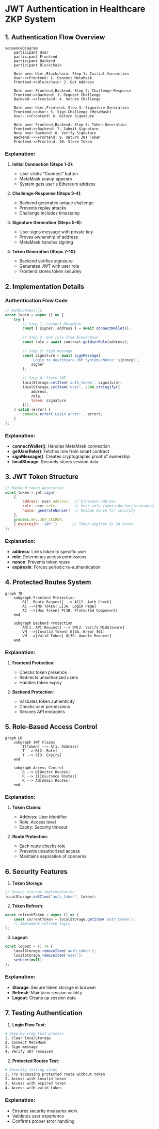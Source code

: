 # JWT Authentication in Healthcare ZKP System

## 1. Authentication Flow Overview

```mermaid
sequenceDiagram
    participant User
    participant Frontend
    participant Backend
    participant Blockchain
    
    Note over User,Blockchain: Step 1: Initial Connection
    User->>Frontend: 1. Connect MetaMask
    Frontend->>Blockchain: 2. Get Address
    
    Note over Frontend,Backend: Step 2: Challenge-Response
    Frontend->>Backend: 3. Request Challenge
    Backend-->>Frontend: 4. Return Challenge
    
    Note over User,Frontend: Step 3: Signature Generation
    Frontend->>User: 5. Sign Challenge (MetaMask)
    User-->>Frontend: 6. Return Signature
    
    Note over Frontend,Backend: Step 4: Token Generation
    Frontend->>Backend: 7. Submit Signature
    Note over Backend: 8. Verify Signature
    Backend-->>Frontend: 9. Return JWT Token
    Frontend->>Frontend: 10. Store Token
```

### Explanation:
1. **Initial Connection (Steps 1-2)**:
   - User clicks "Connect" button
   - MetaMask popup appears
   - System gets user's Ethereum address

2. **Challenge-Response (Steps 3-4)**:
   - Backend generates unique challenge
   - Prevents replay attacks
   - Challenge includes timestamp

3. **Signature Generation (Steps 5-6)**:
   - User signs message with private key
   - Proves ownership of address
   - MetaMask handles signing

4. **Token Generation (Steps 7-10)**:
   - Backend verifies signature
   - Generates JWT with user role
   - Frontend stores token securely

## 2. Implementation Details

### Authentication Flow Code
```javascript
// AuthContext.js
const login = async () => {
    try {
        // Step 1: Connect MetaMask
        const { signer, address } = await connectWallet();
        
        // Step 2: Get role from blockchain
        const role = await contract.getUserRole(address);
        
        // Step 3: Sign message
        const signature = await signMessage(
            `Login to Healthcare ZKP System\nNonce: ${nonce}`,
            signer
        );
        
        // Step 4: Store JWT
        localStorage.setItem('auth_token', signature);
        localStorage.setItem('user', JSON.stringify({
            address,
            role,
            token: signature
        }));
    } catch (error) {
        console.error('Login error:', error);
    }
};
```

### Explanation:
- **connectWallet()**: Handles MetaMask connection
- **getUserRole()**: Fetches role from smart contract
- **signMessage()**: Creates cryptographic proof of ownership
- **localStorage**: Securely stores session data

## 3. JWT Token Structure

```javascript
// Backend token generation
const token = jwt.sign(
    {
        address: user.address,  // Ethereum address
        role: user.role,        // User role (admin/doctor/insurance)
        nonce: generateNonce()  // Unique nonce for security
    },
    process.env.JWT_SECRET,
    { expiresIn: '24h' }       // Token expires in 24 hours
);
```

### Explanation:
- **address**: Links token to specific user
- **role**: Determines access permissions
- **nonce**: Prevents token reuse
- **expiresIn**: Forces periodic re-authentication

## 4. Protected Routes System

```mermaid
graph TB
    subgraph Frontend Protection
        R[1. Route Request] --> AC[2. Auth Check]
        AC -->|No Token| L[3A. Login Page]
        AC -->|Has Token| P[3B. Protected Component]
    end
    
    subgraph Backend Protection
        AR[1. API Request] --> VM[2. Verify Middleware]
        VM -->|Invalid Token| E[3A. Error 401]
        VM -->|Valid Token| H[3B. Handle Request]
    end
```

### Explanation:
1. **Frontend Protection**:
   - Checks token presence
   - Redirects unauthorized users
   - Handles token expiry

2. **Backend Protection**:
   - Validates token authenticity
   - Checks user permissions
   - Secures API endpoints

## 5. Role-Based Access Control

```mermaid
graph LR
    subgraph JWT Claims
        T[Token] --> A[1. Address]
        T --> R[2. Role]
        T --> E[3. Expiry]
    end
    
    subgraph Access Control
        R --> D[Doctor Routes]
        R --> I[Insurance Routes]
        R --> Ad[Admin Routes]
    end
```

### Explanation:
1. **Token Claims**:
   - Address: User identifier
   - Role: Access level
   - Expiry: Security timeout

2. **Route Protection**:
   - Each route checks role
   - Prevents unauthorized access
   - Maintains separation of concerns

## 6. Security Features

1. **Token Storage**:
```javascript
// Secure storage implementation
localStorage.setItem('auth_token', token);
```

2. **Token Refresh**:
```javascript
const refreshToken = async () => {
    const currentToken = localStorage.getItem('auth_token');
    // Implement refresh logic
};
```

3. **Logout**:
```javascript
const logout = () => {
    localStorage.removeItem('auth_token');
    localStorage.removeItem('user');
    setUser(null);
};
```

### Explanation:
- **Storage**: Secure token storage in browser
- **Refresh**: Maintains session validity
- **Logout**: Cleans up session data

## 7. Testing Authentication

1. **Login Flow Test**:
```bash
# Step-by-step test process
1. Clear localStorage
2. Connect MetaMask
3. Sign message
4. Verify JWT received
```

2. **Protected Routes Test**:
```bash
# Security testing steps
1. Try accessing protected route without token
2. Access with invalid token
3. Access with expired token
4. Access with valid token
```

### Explanation:
- Ensures security measures work
- Validates user experience
- Confirms proper error handling